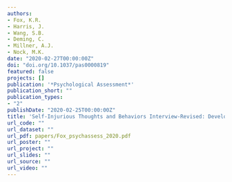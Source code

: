 ```yaml
---
authors:
- Fox, K.R.
- Harris, J.
- Wang, S.B.
- Deming, C.
- Millner, A.J.
- Nock, M.K.
date: "2020-02-27T00:00:00Z"
doi: "doi.org/10.1037/pas0000819"
featured: false
projects: []
publication: '*Psychological Assessment*'
publication_short: ""
publication_types:
- "2"
publishDate: "2020-02-25T00:00:00Z"
title: 'Self-Injurious Thoughts and Behaviors Interview-Revised: Development, reliability, and validity'
url_code: ""
url_dataset: ""
url_pdf: papers/Fox_psychassess_2020.pdf
url_poster: ""
url_project: ""
url_slides: ""
url_source: ""
url_video: ""
---
```


